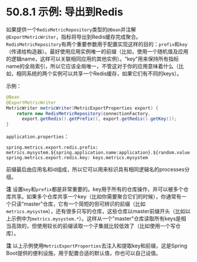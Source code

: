 # 50.8.1 示例: 导出到Redis

如果提供一个`RedisMetricRepository`类型的`@Bean`并注解`@ExportMetricWriter`，指标将导出到Redis缓存完成聚合。`RedisMetricRepository`有两个重要参数用于配置实现这样的目的：`prefix`和`key`（传递给构造器）。最好使用应用实例唯一的前缀（比如，使用一个随机值及应用的逻辑name，这样可以关联相同应用的其他实例）。“key”用来保持所有指标name的全局索引，所以它应该全局唯一，不管这对于你的应用意味着什么（比如，相同系统的两个实例可以共享一个Redis缓存，如果它们有不同的keys）。

示例：

```java
@Bean
@ExportMetricWriter
MetricWriter metricWriter(MetricExportProperties export) {
    return new RedisMetricRepository(connectionFactory,
      export.getRedis().getPrefix(), export.getRedis().getKey());
}
```

`application.properties`：

```text
spring.metrics.export.redis.prefix: metrics.mysystem.${spring.application.name:application}.${random.value:0000}
spring.metrics.export.redis.key: keys.metrics.mysystem
```

前缀最后由应用名和id组成，所以它可以用来标识具有相同逻辑名的processes分组。

**注** 设置`key`和`prefix`都是非常重要的。key用于所有的仓库操作，并可以被多个仓库共享。如果多个仓库共享一个key（比如你需要聚合它们的时候），你通常有一个只读“master”仓库，它有一个简短的但可辨识的前缀（比如`metrics.mysystem`），还有很多只写的仓库，这些仓库以master前缀开头（比如以上示例中为`metrics.mysystem.*`）。这样从一个"master"仓库读取所有keys是相当高效的，但使用较长的前缀读取一个子集就比较低效了（比如使用一个写仓库）。

**注** 以上示例使用`MetricExportProperties`去注入和提取key和前缀，这是Spring Boot提供的便利设施，用于配置合适的默认值，你也可以自己设值。

